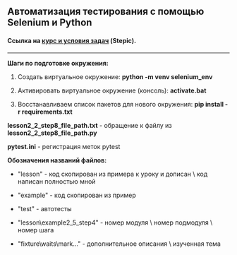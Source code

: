 ## Автоматизация тестирования с помощью Selenium и Python
#### Ссылка на [курс и условия задач](https://stepik.org/course/575/syllabus) (Stepic).

___

**Шаги по подготовке окружения:**

1. Создать виртуальное окружение: **python -m venv selenium_env**


2. Активировать виртуальное окружение (консоль): **activate.bat**


3. Восстанавливаем список пакетов для нового окружения: **pip install -r requirements.txt**


**lesson2_2_step8_file_path.txt** - обращение к файлу из **lesson2_2_step8_file_path.py**


**pytest.ini** - регистрация меток pytest


**Обозначения названий файлов:**

* "lesson" - код скопирован из примера к уроку и дописан \ код написан полностью мной 

* "example" - код скопирован из пример

* "test" - автотесты 

* "lesson\example2_5_step4" - номер модуля \ номер подмодуля \ номер шага

* "fixture\waits\mark\..." - дополнительное описания \ изученная тема
